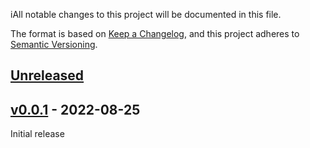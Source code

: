 iAll notable changes to this project will be documented in this file.

The format is based on [Keep a Changelog](https://keepachangelog.com/en/1.0.0/),
and this project adheres to [Semantic Versioning](https://semver.org/spec/v2.0.0.html).

## [Unreleased]

## [v0.0.1] - 2022-08-25

Initial release

[Unreleased]: https://github.com/seemiller/build-tooling/compare/v0.0.1...HEAD

[v0.0.1]: https://github.com/seemiller/build-tooling/compare/f321091abac5c40edb9320d5fc5369827c230990...v0.0.1
